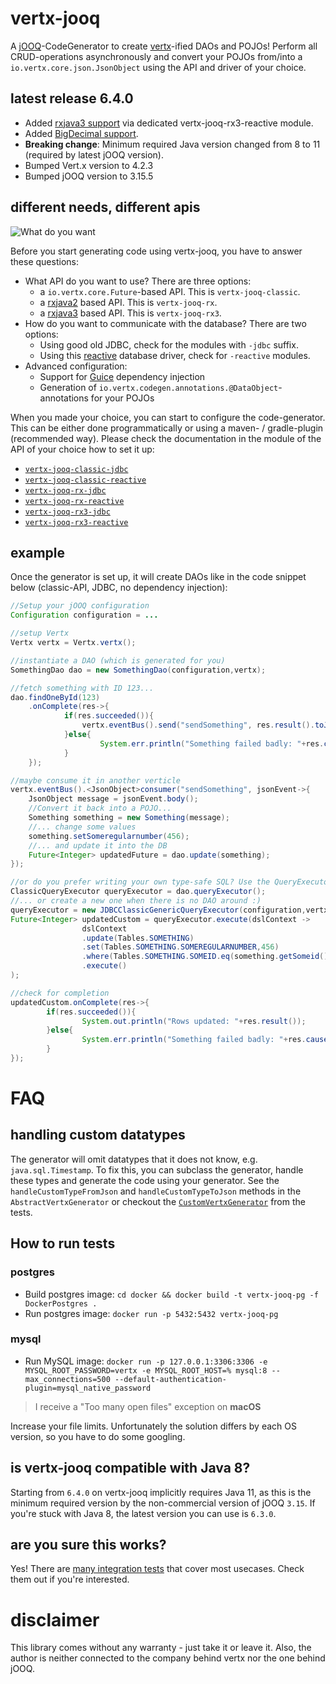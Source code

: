 # vertx-jooq
A [jOOQ](http://www.jooq.org/)-CodeGenerator to create [vertx](http://vertx.io/)-ified DAOs and POJOs!
Perform all CRUD-operations asynchronously and convert your POJOs from/into a `io.vertx.core.json.JsonObject` using the API and
driver of your choice.

## latest release 6.4.0

- Added [rxjava3 support](https://github.com/jklingsporn/vertx-jooq/pull/191) via dedicated vertx-jooq-rx3-reactive module.
- Added [BigDecimal support](https://github.com/jklingsporn/vertx-jooq/pull/195).
- **Breaking change**: Minimum required Java version changed from 8 to 11 (required by latest jOOQ version). 
- Bumped Vert.x version to 4.2.3
- Bumped jOOQ version to 3.15.5


## different needs, different apis
![What do you want](https://media.giphy.com/media/E87jjnSCANThe/giphy.gif)

Before you start generating code using vertx-jooq, you have to answer these questions:
- What API do you want to use? There are three options:
  - a `io.vertx.core.Future`-based API. This is `vertx-jooq-classic`.
  - a [rxjava2](https://github.com/ReactiveX/RxJava/tree/2.x) based API. This is `vertx-jooq-rx`.
  - a [rxjava3](https://github.com/ReactiveX/RxJava) based API. This is `vertx-jooq-rx3`.
- How do you want to communicate with the database? There are two options:
  - Using good old JDBC, check for the modules with `-jdbc` suffix.
  - Using this [reactive](https://github.com/eclipse-vertx/vertx-sql-client) database driver, check for `-reactive` modules.
- Advanced configuration:
  - Support for [Guice](https://github.com/google/guice) dependency injection
  - Generation of `io.vertx.codegen.annotations.@DataObject`-annotations for your POJOs
  

When you made your choice, you can start to configure the code-generator. This can be either done programmatically or
 using a maven- / gradle-plugin (recommended way). Please check the documentation in the module of the API of your choice how to set it up:

- [`vertx-jooq-classic-jdbc`](vertx-jooq-classic-jdbc)
- [`vertx-jooq-classic-reactive`](vertx-jooq-classic-reactive)
- [`vertx-jooq-rx-jdbc`](vertx-jooq-rx-jdbc)
- [`vertx-jooq-rx-reactive`](vertx-jooq-rx-reactive)
- [`vertx-jooq-rx3-jdbc`](vertx-jooq-rx3-jdbc)
- [`vertx-jooq-rx3-reactive`](vertx-jooq-rx3-reactive)

## example
Once the generator is set up, it will create DAOs like in the code snippet below (classic-API, JDBC, no dependency injection):
```java
//Setup your jOOQ configuration
Configuration configuration = ...

//setup Vertx
Vertx vertx = Vertx.vertx();

//instantiate a DAO (which is generated for you)
SomethingDao dao = new SomethingDao(configuration,vertx);

//fetch something with ID 123...
dao.findOneById(123)
    .onComplete(res->{
    		if(res.succeeded()){
        		vertx.eventBus().send("sendSomething", res.result().toJson())
    		}else{
    				System.err.println("Something failed badly: "+res.cause().getMessage());
    		}
    });

//maybe consume it in another verticle
vertx.eventBus().<JsonObject>consumer("sendSomething", jsonEvent->{
    JsonObject message = jsonEvent.body();
    //Convert it back into a POJO...
    Something something = new Something(message);
    //... change some values
    something.setSomeregularnumber(456);
    //... and update it into the DB
    Future<Integer> updatedFuture = dao.update(something);
});

//or do you prefer writing your own type-safe SQL? Use the QueryExecutor from the DAO...
ClassicQueryExecutor queryExecutor = dao.queryExecutor();
//... or create a new one when there is no DAO around :)
queryExecutor = new JDBCClassicGenericQueryExecutor(configuration,vertx);
Future<Integer> updatedCustom = queryExecutor.execute(dslContext ->
				dslContext
				.update(Tables.SOMETHING)
				.set(Tables.SOMETHING.SOMEREGULARNUMBER,456)
				.where(Tables.SOMETHING.SOMEID.eq(something.getSomeid()))
				.execute()
);

//check for completion
updatedCustom.onComplete(res->{
		if(res.succeeded()){
				System.out.println("Rows updated: "+res.result());
		}else{
				System.err.println("Something failed badly: "+res.cause().getMessage());
		}
});
```

# FAQ
## handling custom datatypes
The generator will omit datatypes that it does not know, e.g. `java.sql.Timestamp`. To fix this, you can subclass the generator, handle these types and generate the code using your generator.
 See the `handleCustomTypeFromJson` and `handleCustomTypeToJson` methods in the `AbstractVertxGenerator` or checkout the [`CustomVertxGenerator`](vertx-jooq-generate/src/test/java/io/github/jklingsporn/vertx/jooq/generate/custom)
 from the tests.
 
## How to run tests

### postgres
- Build postgres image: `cd docker && docker build -t vertx-jooq-pg -f DockerPostgres .`
- Run postgres image: `docker run -p 5432:5432 vertx-jooq-pg`

### mysql
- Run MySQL image: `docker run -p 127.0.0.1:3306:3306 -e MYSQL_ROOT_PASSWORD=vertx -e MYSQL_ROOT_HOST=% mysql:8 --max_connections=500 --default-authentication-plugin=mysql_native_password`

> I receive a "Too many open files" exception on **macOS**

Increase your file limits. Unfortunately the solution differs by each OS version, so you have to do some googling.

## is vertx-jooq compatible with Java 8? 
Starting from `6.4.0` on vertx-jooq implicitly requires Java 11, as this is the minimum required version by the non-commercial version of jOOQ `3.15`. 
If you're stuck with Java 8, the latest version you can use is `6.3.0`. 

## are you sure this works?
Yes! There are [many integration tests](https://github.com/jklingsporn/vertx-jooq/tree/master/vertx-jooq-generate/src/test/java/io/github/jklingsporn/vertx/jooq/generate) that cover most usecases. 
Check them out if you're interested.  

# disclaimer
This library comes without any warranty - just take it or leave it. Also, the author is neither connected to the
company behind vertx nor the one behind jOOQ.